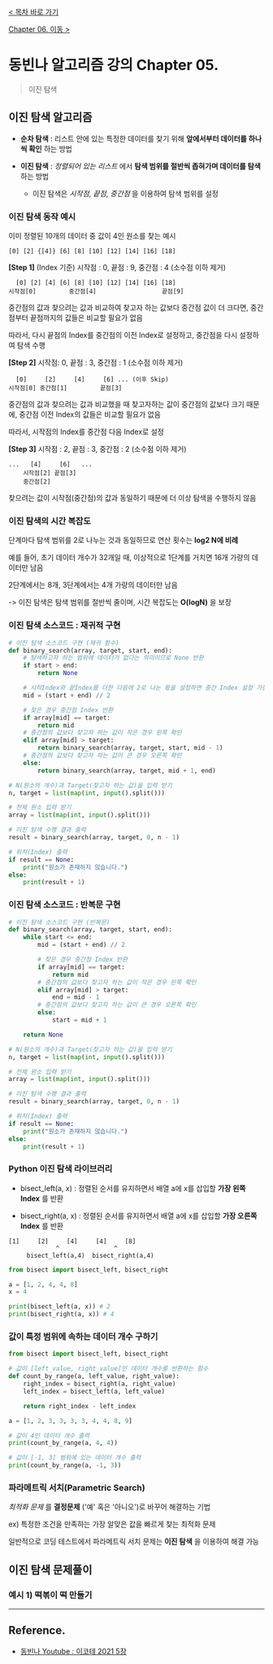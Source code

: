 [< 목차 바로 가기](../README.md)

[Chapter 06. 이동 >](./chapter06.md)

# 동빈나 알고리즘 강의 Chapter 05.

> 이진 탐색

## 이진 탐색 알고리즘

- __순차 탐색__ : 리스트 안에 있는 특정한 데이터를 찾기 위해 __앞에서부터 데이터를 하나씩 확인__ 하는 방법

- __이진 탐색__ : _정렬되어 있는 리스트_ 에서 __탐색 범위를 절반씩 좁혀가며 데이터를 탐색__ 하는 방법

    - 이진 탐색은 _시작점_, _끝점_, _중간점_ 을 이용하여 탐색 범위를 설정

### 이진 탐색 동작 예시

이미 정렬된 10개의 데이터 중 값이 4인 원소를 찾는 예시

```
[0] [2] {[4]} [6] [8] [10] [12] [14] [16] [18]
```

__[Step 1]__ (Index 기준) 시작점 : 0, 끝점 : 9, 중간점 : 4 (소수점 이하 제거)

```
  [0] [2] [4] [6] [8] [10] [12] [14] [16] [18]
시작점[0]         중간점[4]                  끝점[9]
```

중간점의 값과 찾으려는 값과 비교하여 찾고자 하는 값보다 중간점 값이 더 크다면, 중간점부터 끝점까지의 값들은 비교할 필요가 없음

따라서, 다시 끝점의 Index를 중간점의 이전 Index로 설정하고, 중간점을 다시 설정하여 탐색 수행

__[Step 2]__ 시작점: 0, 끝점 : 3, 중간점 : 1 (소수점 이하 제거)

```
  [0]     [2]     [4]     [6] ... (이후 Skip)
시작점[0] 중간점[1]         끝점[3]
```

중간점의 값과 찾으려는 값과 비교했을 때 찾고자하는 값이 중간점의 값보다 크기 때문에, 중간점 이전 Index의 값들은 비교할 필요가 없음

따라서, 시작점의 Index를 중간점 다음 Index로 설정

__[Step 3]__ 시작점 : 2, 끝점 : 3, 중간점 : 2 (소수점 이하 제거)

```
...   [4]     [6]   ...
    시작점[2] 끝점[3]
    중간점[2]
```

찾으려는 값이 시작점(중간점)의 값과 동일하기 때문에 더 이상 탐색을 수행하지 않음

### 이진 탐색의 시간 복잡도

단계마다 탐색 범위를 2로 나누는 것과 동일하므로 연산 횟수는 __log2 N에 비례__

예를 들어, 초기 데이터 개수가 32개일 때, 이상적으로 1단계를 거치면 16개 가량의 데이터만 남음

2단계에서는 8개, 3단계에서는 4개 가량의 데이터만 남음

-> 이진 탐색은 탐색 범위를 절반씩 줄이며, 시간 복잡도는 __O(logN)__ 을 보장

### 이진 탐색 소스코드 : 재귀적 구현

```python
# 이진 탐색 소스코드 구현 (재귀 함수)
def binary_search(array, target, start, end):
    # 탐색하고자 하는 범위에 데이터가 없다는 의미이므로 None 반환
    if start > end:
        return None

    # 시작Index와 끝Index를 더한 다음에 2로 나눈 몫을 설정하면 중간 Index 설정 가능
    mid = (start + end) // 2

    # 찾은 경우 중간점 Index 반환
    if array[mid] == target:
        return mid
    # 중간점의 값보다 찾고자 하는 값이 작은 경우 왼쪽 확인
    elif array[mid] > target:
        return binary_search(array, target, start, mid - 1)
    # 중간점의 값보다 찾고자 하는 값이 큰 경우 오른쪽 확인
    else:
        return binary_search(array, target, mid + 1, end)

# N(원소의 개수)과 Target(찾고자 하는 값)을 입력 받기
n, target = list(map(int, input().split()))

# 전체 원소 입력 받기
array = list(map(int, input().split()))

# 이진 탐색 수행 결과 출력
result = binary_search(array, target, 0, n - 1)

# 위치(Index) 출력
if result == None:
    print("원소가 존재하지 않습니다.")
else:
    print(result + 1)
```

### 이진 탐색 소스코드 : 반복문 구현

```python
# 이진 탐색 소스코드 구현 (반복문)
def binary_search(array, target, start, end):
    while start <= end:
        mid = (start + end) // 2

        # 찾은 경우 중간점 Index 반환
        if array[mid] == target:
            return mid
        # 중간점의 값보다 찾고자 하는 값이 작은 경우 왼쪽 확인
        elif array[mid] > target:
            end = mid - 1
        # 중간점의 값보다 찾고자 하는 값이 큰 경우 오른쪽 확인
        else:
            start = mid + 1

    return None

# N(원소의 개수)과 Target(찾고자 하는 값)을 입력 받기
n, target = list(map(int, input().split()))

# 전체 원소 입력 받기
array = list(map(int, input().split()))

# 이진 탐색 수행 결과 출력
result = binary_search(array, target, 0, n - 1)

# 위치(Index) 출력
if result == None:
    print("원소가 존재하지 않습니다.")
else:
    print(result + 1)
```

### Python 이진 탐색 라이브러리

- bisect_left(a, x) : 정렬된 순서를 유지하면서 배열 a에 x를 삽입할 __가장 왼쪽 Index__ 를 반환

- bisect_right(a, x) : 정렬된 순서를 유지하면서 배열 a에 x를 삽입할 __가장 오른쪽 Index__ 를 반환

```
[1]     [2]     [4]     [4]     [8]
             ^               ^
     bisect_left(a,4)  bisect_right(a,4)
```

```python
from bisect import bisect_left, bisect_right

a = [1, 2, 4, 4, 8]
x = 4

print(bisect_left(a, x)) # 2
print(bisect_right(a, x)) # 4
```

### 값이 특정 범위에 속하는 데이터 개수 구하기

```python
from bisect import bisect_left, bisect_right

# 값이 [left_value, right_value]인 데이터 개수를 반환하는 함수
def count_by_range(a, left_value, right_value):
    right_index = bisect_right(a, right_value)
    left_index = bisect_left(a, left_value)

    return right_index - left_index

a = [1, 2, 3, 3, 3, 3, 4, 4, 8, 9]

# 값이 4인 데이터 개수 출력
print(count_by_range(a, 4, 4))

# 값이 [-1, 3] 범위에 있는 데이터 개수 출력
print(count_by_range(a, -1, 3))
```

### 파라메트릭 서치(Parametric Search)

_최적화 문제_ 를 __결정문제__ ('예' 혹은 '아니오')로 바꾸어 해결하는 기법

ex) 특정한 조건을 만족하는 가장 알맞은 값을 빠르게 찾는 최적화 문제

일반적으로 코딩 테스트에서 파라메트릭 서치 문제는 __이진 탐색__ 을 이용하여 해결 가능

## 이진 탐색 문제풀이

### 예시 1) 떡볶이 떡 만들기



---

## Reference.

- [동빈나 Youtube : 이코테 2021 5장](https://youtu.be/94RC-DsGMLo?feature=shared)
